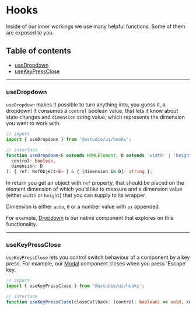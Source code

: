 # Hooks

Inside of our inner workings we use many helpful functions. Some of them are exposed to you.

## Table of contents

- [useDropdown](#usedropdown)
- [useKeyPressClose](#usekeypressclose)

---

### useDropdown

`useDropdown` makes it possible to turn anything into, you guess it, a dropdown!
It consumes a `control` boolean value, that lets it know about state changes and `dimension` string value, which represents
the dimension you want to work with.

```typescript
// import
import { useDropdown } from '@ustudio/ui/hooks';

// interface
function useDropdown<E extends HTMLElement, D extends 'width' | 'height' = 'height'>(
  control: boolean,
  dimension: D
): { ref: RefObject<E> } & { [dimension in D]: string };
```

In return you get an object with `ref` property, that should be placed on the element dimension of which you'd like to measure and a
dimension value (either `width` or `height`) that you can supply to its wrapper.

Dimension is either `auto`, `0` or a number value with `px` appended.

For example, [Dropdown](/components/dropdown) is our native component that explores on this functionality.

---

### useKeyPressClose

`useKeyPressClose` lets you control switch behaviour of a component by a key press. For example, our [Modal](/components/modal)
component closes when you press 'Escape' key.

```typescript
// import
import { useKeyPressClose } from '@ustudio/ui/hooks';

// interface
function useKeyPressClose(closeCallback: (control: boolean) => void, key?: number): void;
```
